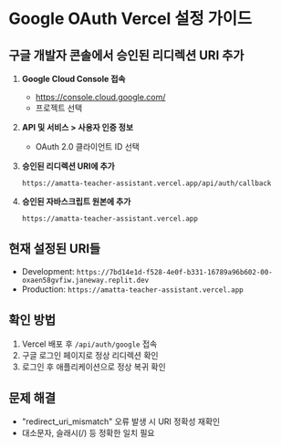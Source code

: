 # Google OAuth Vercel 설정 가이드

## 구글 개발자 콘솔에서 승인된 리디렉션 URI 추가

1. **Google Cloud Console 접속**
   - https://console.cloud.google.com/
   - 프로젝트 선택

2. **API 및 서비스 > 사용자 인증 정보**
   - OAuth 2.0 클라이언트 ID 선택

3. **승인된 리디렉션 URI에 추가**
   ```
   https://amatta-teacher-assistant.vercel.app/api/auth/callback
   ```

4. **승인된 자바스크립트 원본에 추가**
   ```
   https://amatta-teacher-assistant.vercel.app
   ```

## 현재 설정된 URI들
- Development: `https://7bd14e1d-f528-4e0f-b331-16789a96b602-00-oxaen58gvfiw.janeway.replit.dev`
- Production: `https://amatta-teacher-assistant.vercel.app`

## 확인 방법
1. Vercel 배포 후 `/api/auth/google` 접속
2. 구글 로그인 페이지로 정상 리디렉션 확인
3. 로그인 후 애플리케이션으로 정상 복귀 확인

## 문제 해결
- "redirect_uri_mismatch" 오류 발생 시 URI 정확성 재확인
- 대소문자, 슬래시(/) 등 정확한 일치 필요